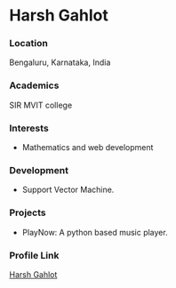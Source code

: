 # Harsh Gahlot

### Location

Bengaluru, Karnataka, India

### Academics

SIR MVIT college

### Interests

- Mathematics and web development

### Development

- Support Vector Machine.

### Projects

- PlayNow: A python based music player.

### Profile Link

[Harsh Gahlot](https://github.com/Euno257)
